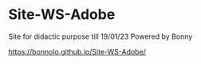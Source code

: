 # Site-WS-Adobe
Site for didactic purpose till 19/01/23
Powered by Bonny

https://bonnolo.github.io/Site-WS-Adobe/
